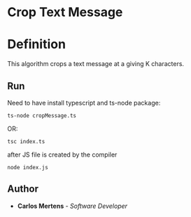 # Crop Text Message

# Definition

This algorithm crops a text message at a giving K characters.

## Run

Need to have install typescript and ts-node package:

```
ts-node cropMessage.ts
```

OR:

```
tsc index.ts
```

after JS file is created by the compiler

```
node index.js
```

## Author

- **Carlos Mertens** - _Software Developer_
